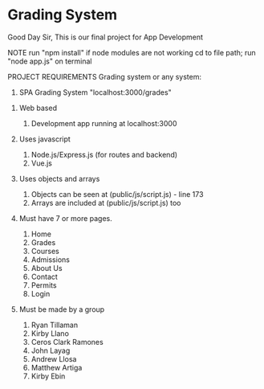 <h1>Grading System</h1>
Good Day Sir,
This is our final project for App Development

NOTE
run "npm install" if node modules are not working
cd to file path;
run "node app.js" on terminal

PROJECT REQUIREMENTS
Grading system or any system:
	<ol>
	<li>SPA Grading System "localhost:3000/grades"</li>
	</ol>
	

1. Web based 
	<ol>
	<li>Development app running at localhost:3000</li>
	</ol>
	

2. Uses javascript 
	<ol>
	<li>Node.js/Express.js (for routes and backend)</li>
	<li>Vue.js</li>
	</ol>
3. Uses objects and arrays
	<ol>
	<li>Objects can be seen at (public/js/script.js) - line 173</li>
	<li>Arrays are included at (public/js/script.js) too</li>
	</ol>
4. Must have 7 or more pages. 
	<ol>
	<li>Home</li>
	<li>Grades</li>
	<li>Courses</li>
	<li>Admissions</li>
	<li>About Us</li>
	<li>Contact</li>
	<li>Permits</li>
	<li>Login</li>
	</ol>

5. Must be made by a group
	<ol>
		<li>Ryan Tillaman</li>
		<li>Kirby Llano</li>
		<li> Ceros Clark Ramones</li>
		<li>John Layag</li>
		<li>Andrew Llosa</li>
		<li>Matthew Artiga</li>
		<li>Kirby Ebin</li>
	</ol>
	

